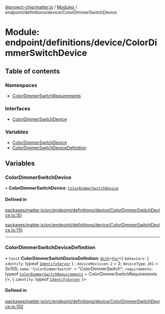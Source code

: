 [@project-chip/matter.js](../README.md) / [Modules](../modules.md) / endpoint/definitions/device/ColorDimmerSwitchDevice

# Module: endpoint/definitions/device/ColorDimmerSwitchDevice

## Table of contents

### Namespaces

- [ColorDimmerSwitchRequirements](endpoint_definitions_device_ColorDimmerSwitchDevice.ColorDimmerSwitchRequirements.md)

### Interfaces

- [ColorDimmerSwitchDevice](../interfaces/endpoint_definitions_device_ColorDimmerSwitchDevice.ColorDimmerSwitchDevice.md)

### Variables

- [ColorDimmerSwitchDevice](endpoint_definitions_device_ColorDimmerSwitchDevice.md#colordimmerswitchdevice)
- [ColorDimmerSwitchDeviceDefinition](endpoint_definitions_device_ColorDimmerSwitchDevice.md#colordimmerswitchdevicedefinition)

## Variables

### ColorDimmerSwitchDevice

• **ColorDimmerSwitchDevice**: [`ColorDimmerSwitchDevice`](../interfaces/endpoint_definitions_device_ColorDimmerSwitchDevice.ColorDimmerSwitchDevice.md)

#### Defined in

[packages/matter.js/src/endpoint/definitions/device/ColorDimmerSwitchDevice.ts:30](https://github.com/project-chip/matter.js/blob/6d3b6a5d957d88a9231d6ecab4bb41f8133112be/packages/matter.js/src/endpoint/definitions/device/ColorDimmerSwitchDevice.ts#L30)

[packages/matter.js/src/endpoint/definitions/device/ColorDimmerSwitchDevice.ts:110](https://github.com/project-chip/matter.js/blob/6d3b6a5d957d88a9231d6ecab4bb41f8133112be/packages/matter.js/src/endpoint/definitions/device/ColorDimmerSwitchDevice.ts#L110)

___

### ColorDimmerSwitchDeviceDefinition

• `Const` **ColorDimmerSwitchDeviceDefinition**: [`With`](node_export._internal_.md#with)\<[`For`](behavior_cluster_export._internal_.EndpointType.md#for)\<\{ `behaviors`: \{ `identify`: typeof [`IdentifyServer`](behavior_definitions_identify_export.IdentifyServer.md)  } ; `deviceRevision`: ``2`` = 2; `deviceType`: ``261`` = 0x105; `name`: ``"ColorDimmerSwitch"`` = "ColorDimmerSwitch"; `requirements`: typeof [`ColorDimmerSwitchRequirements`](endpoint_definitions_device_ColorDimmerSwitchDevice.ColorDimmerSwitchRequirements.md) = ColorDimmerSwitchRequirements }\>, \{ `identify`: typeof [`IdentifyServer`](behavior_definitions_identify_export.IdentifyServer.md)  }\>

#### Defined in

[packages/matter.js/src/endpoint/definitions/device/ColorDimmerSwitchDevice.ts:102](https://github.com/project-chip/matter.js/blob/6d3b6a5d957d88a9231d6ecab4bb41f8133112be/packages/matter.js/src/endpoint/definitions/device/ColorDimmerSwitchDevice.ts#L102)

